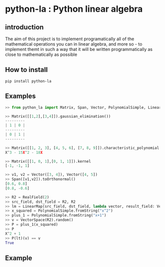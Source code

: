 # python-la : Python linear algebra
## introduction
The aim of this project is to implement programatically all of the mathematical operations you can in linear algebra, and more so - to implement themt in such a way that it will be written programmatically as close to mathematically as possible

## How to install
```pip install python-la```
## Examples
```python
>> from python_la import Matrix, Span, Vector, PolynomialSimple, LinearMap, RealField, VectorSpace

>> Matrix([[1,2],[3,4]]).gaussian_elimination())
---------
| 1 | 0 |
---------
| 0 | 1 |
---------

>> Matrix([[1, 2, 3], [4, 5, 6], [7, 8, 9]]).characteristic_polynomial
X^3 - 15X^2 - 18X

>> Matrix([[1, 0, 1],[0, 1, 1]]).kernel
[-1, -1, 1]

>> v1, v2 = Vector([3, 4]), Vector([4, 5])
>> Span([v1,v2]).toOrthonormal()
[0.6, 0.8]
[0.8, -0.6]

>> R2 = RealField(2)
>> src_field, dst_field = R2, R2
>> lm = LinearMap(src_field, dst_field, lambda vector, result_field: Vector([field.zero, vector[0]], result_field))
>> x_squared = PolynomialSimple.fromString("x^2")
>> plus_1 = PolynomialSimple.fromString("x+1")
>> v = VectorSpace(R2).random()
>> P = plus_1(x_squared)
>> P
X^2 + 1
>> P(lt)(v) == v
True
```
## Example